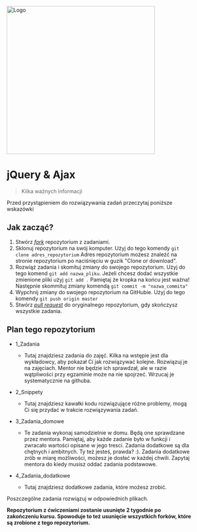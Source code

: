 <img alt="Logo" src="http://coderslab.pl/svg/logo-coderslab.svg" width="400">

# jQuery & Ajax
> Kilka ważnych informacji

Przed przystąpieniem do rozwiązywania zadań przeczytaj poniższe wskazówki

## Jak zacząć?

1. Stwórz [*fork*](https://guides.github.com/activities/forking/) repozytorium z zadaniami.
2. Sklonuj repozytorium na swój komputer. Użyj do tego komendy `git clone adres_repozytorium`
Adres repozytorium możesz znaleźć na stronie repozytorium po naciśnięciu w guzik "Clone or download".
3. Rozwiąż zadania i skomituj zmiany do swojego repozytorium. Użyj do tego komend `git add nazwa_pliku`.
Jeżeli chcesz dodać wszystkie zmienione pliki użyj `git add .` 
Pamiętaj że kropka na końcu jest ważna!
Następnie skommituj zmiany komendą `git commit -m "nazwa_commita"`
4. Wypchnij zmiany do swojego repozytorium na GitHubie.  Użyj do tego komendy `git push origin master`
5. Stwórz [*pull request*](https://help.github.com/articles/creating-a-pull-request) do oryginalnego repozytorium, gdy skończysz wszystkie zadania.

## Plan tego repozytorium

* 1_Zadania
    * Tutaj znajdziesz zadania do zajęć. Kilka na wstępie jest dla wykładowcy, aby pokazał Ci jak rozwiązywać kolejne. Rozwiązuj je na zajęciach. Mentor nie będzie ich sprawdzał, ale w razie wątpliwości przy egzaminie może na nie spojrzeć. Wrzucaj je systematycznie na githuba.

* 2_Snippety
    * Tutaj znajdziesz kawałki kodu rozwiązujące różne problemy, mogą Ci się przydać w trakcie rozwiązywania zadań.

* 3_Zadania_domowe
    * Te zadania wykonaj samodzielnie w domu. Będą one sprawdzane przez mentora. Pamiętaj, aby każde zadanie było w funkcji i zwracało wartości opisane w jego tresci. Zadania dodatkowe są dla chętnych i ambitnych. Ty też jesteś, prawda? :). Zadania dodatkowe zrób w miarę możliwości, możesz je dosłać w każdej chwili. Zapytaj mentora do kiedy musisz oddać zadania podstawowe.

* 4_Zadania_dodatkowe
    * Tutaj znajdziesz dodatkowe zadania, które możesz zrobić.


Poszczególne zadania rozwiązuj w odpowiednich plikach.

**Repozytorium z ćwiczeniami zostanie usunięte 2 tygodnie po zakończeniu kursu. Spowoduje to też usunięcie wszystkich forków, które są zrobione z tego repozytorium.**

